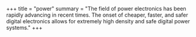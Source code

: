 +++
title = "power"
summary = "The field of power electronics has been rapidly advancing in recent times. The onset of cheaper, faster, and safer digital electronics allows for extremely high density and safe digital power systems."
+++
